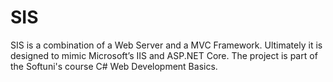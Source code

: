 # SIS
SIS is a combination of a Web Server and a MVC Framework.
Ultimately it is designed to mimic Microsoft’s IIS and ASP.NET Core.
The project is part of the Softuni's course C# Web Development Basics.
